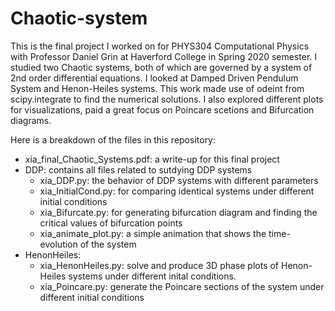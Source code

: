# Chaotic-system
This is the final project I worked on for PHYS304 Computational Physics with Professor Daniel Grin at Haverford College in Spring 2020 semester.
I studied two Chaotic systems, both of which are governed by a system of 2nd order differential equations. I looked at Damped Driven Pendulum System and Henon-Heiles systems. This work made use of odeint from scipy.integrate to find the numerical solutions. I also explored different plots for visualizations, paid a great focus on Poincare scetions and Bifurcation diagrams. 

Here is a breakdown of the files in this repository:
* xia_final_Chaotic_Systems.pdf: a write-up for this final project
* DDP: contains all files related to sutdying DDP systems
  * xia_DDP.py: the behavior of DDP systems with different parameters
  * xia_InitialCond.py: for comparing identical systems under different initial conditions
  * xia_Bifurcate.py: for generating bifurcation diagram and finding the critical values of bifurcation points
  * xia_animate_plot.py: a simple animation that shows the time-evolution of the system
* HenonHeiles:
  * xia_HenonHeiles.py: solve and produce 3D phase plots of Henon-Heiles systems under different inital conditions.
  * xia_Poincare.py: generate the Poincare sections of the system under different initial conditions
